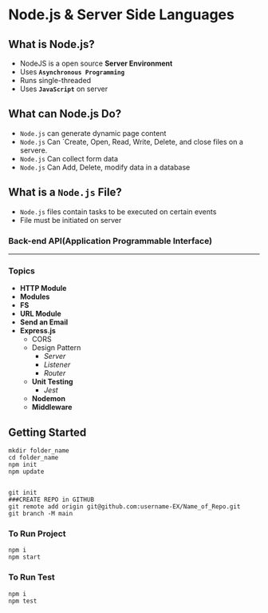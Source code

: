 # Node.js & Server Side Languages
## What is Node.js?
- NodeJS is a open source __Server Environment__
- Uses __`Asynchronous Programming`__
- Runs single-threaded
- Uses __``` JavaScript ```__ on server

## What can Node.js Do?
- `Node.js` can generate dynamic page content
- `Node.js` Can `Create, Open, Read, Write, Delete, and close files on a servere.
- `Node.js` Can collect form data
- `Node.js` Can Add, Delete, modify data in a database

## What is a `Node.js` File?
- `Node.js` files contain tasks to be executed on certain events
- File must be initiated on server 

### Back-end API(Application Programmable Interface)

---
### Topics


* **HTTP Module**
* **Modules**
* **FS**
* **URL Module**
* **Send an Email**
* **Express.js**
  * CORS
  * Design Pattern
    * *Server*
    * *Listener*
    * *Router* 
  * **Unit Testing**
    * *Jest*
  * **Nodemon**
  * **Middleware**



## Getting Started

```shell
mkdir folder_name
cd folder_name
npm init
npm update


git init
###CREATE REPO in GITHUB
git remote add origin git@github.com:username-EX/Name_of_Repo.git
git branch -M main
```
### To Run Project
```shell
npm i
npm start
```
### To Run Test
```shell
npm i
npm test
```